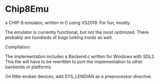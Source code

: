 # Chip8Emu
 a CHIP-8 emulator, written in C using VS2019. For fun, mostly.
 
 The emulator is currently functional, but not the most optimized. There probably are hundreds of bugs lurking inside as well.
 
 Compilation:
 
 The implementation includes a Backend.c written for Windows with SDL2. This file will have to be rewritten to port the implementation to other backends or platforms.
 
 On little-endian devices, add SYS_LENDIAN as a preprocessor directive.
